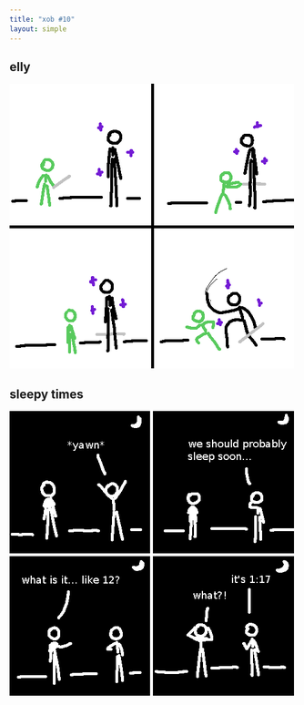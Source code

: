 ```yaml
---
title: "xob #10"
layout: simple
---
```


## elly

![elly](assets/elly.png)

## sleepy times

![sleepy](assets/sleepy.png)
